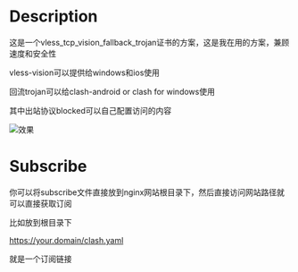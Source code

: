 # Description
这是一个vless_tcp_vision_fallback_trojan证书的方案，这是我在用的方案，兼顾速度和安全性

vless-vision可以提供给windows和ios使用

回流trojan可以给clash-android or clash for windows使用

其中出站协议blocked可以自己配置访问的内容

![效果](https://bucket.pursuecode.cn/upload/2023/04/16.png)
# Subscribe
你可以将subscribe文件直接放到nginx网站根目录下，然后直接访问网站路径就可以直接获取订阅

比如放到根目录下

https://your.domain/clash.yaml

就是一个订阅链接

